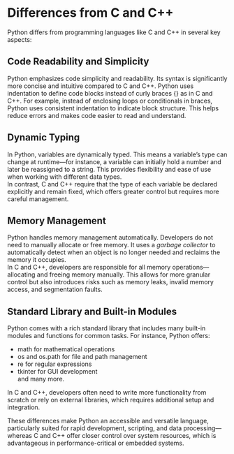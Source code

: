 # Differences from C and C++

Python differs from programming languages like C and C++ in several key aspects:

## Code Readability and Simplicity  
Python emphasizes code simplicity and readability. Its syntax is significantly more concise and intuitive compared to C and C++. Python uses indentation to define code blocks instead of curly braces {} as in C and C++. For example, instead of enclosing loops or conditionals in braces, Python uses consistent indentation to indicate block structure. This helps reduce errors and makes code easier to read and understand.

## Dynamic Typing  
In Python, variables are dynamically typed. This means a variable’s type can change at runtime—for instance, a variable can initially hold a number and later be reassigned to a string. This provides flexibility and ease of use when working with different data types.  
In contrast, C and C++ require that the type of each variable be declared explicitly and remain fixed, which offers greater control but requires more careful management.

## Memory Management  
Python handles memory management automatically. Developers do not need to manually allocate or free memory. It uses a _garbage collector_ to automatically detect when an object is no longer needed and reclaims the memory it occupies.  
In C and C++, developers are responsible for all memory operations—allocating and freeing memory manually. This allows for more granular control but also introduces risks such as memory leaks, invalid memory access, and segmentation faults.

## Standard Library and Built-in Modules  
Python comes with a rich standard library that includes many built-in modules and functions for common tasks. For instance, Python offers:

- math for mathematical operations
- os and os.path for file and path management
- re for regular expressions
- tkinter for GUI development  
    and many more.

In C and C++, developers often need to write more functionality from scratch or rely on external libraries, which requires additional setup and integration.

These differences make Python an accessible and versatile language, particularly suited for rapid development, scripting, and data processing—whereas C and C++ offer closer control over system resources, which is advantageous in performance-critical or embedded systems.